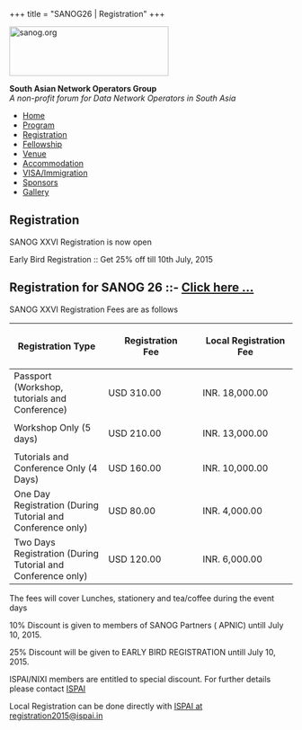 +++
title = "SANOG26 | Registration"
+++

[<img src="../images/logo.jpg" width="283" height="88" alt="sanog.org" />](../index.html)

**South Asian Network Operators Group**  
*A non-profit forum for Data Network Operators in South Asia*

-   [Home](index.html)
-   [Program](program.html)
-   [Registration](reg.html)
-   [Fellowship](fellowship.html)
-   [Venue](venue.html)
-   [Accommodation](accomo.html)
-   [VISA/Immigration](visa.html)
-   [Sponsors](downloads.html)
-   [Gallery](gallery.html)

Registration
------------

  
  
  

SANOG XXVI Registration is now open

  

Early Bird Registration :: Get 25% off till 10th July, 2015

  

Registration for SANOG 26 ::- [Click here ...](https://apnic.ungerboeck.com/prod/emc00/register.aspx?OrgCode=10&EvtID=6086&AppCode=REG)
---------------------------------------------------------------------------------------------------------------------------------------

  
  

SANOG XXVI Registration Fees are as follows

  

<table class="table" width="570" data-cellspacing="2" data-cellpadding="2" data-border="1">
<colgroup>
<col style="width: 33%" />
<col style="width: 33%" />
<col style="width: 33%" />
</colgroup>
<thead>
<tr class="header">
<th>Registration Type<br />
</th>
<th><p>Registration<br />
Fee</p></th>
<th>Local Registration Fee</th>
</tr>
</thead>
<tbody>
<tr class="odd">
<td>Passport (Workshop, tutorials and Conference)<br />
</td>
<td>USD 310.00<br />
</td>
<td>INR. 18,000.00</td>
</tr>
<tr class="even">
<td>Workshop Only (5 days)<br />
</td>
<td>USD 210.00<br />
</td>
<td><p>INR. 13,000.00<br />
</p></td>
</tr>
<tr class="odd">
<td>Tutorials and Conference Only (4 Days)<br />
</td>
<td>USD 160.00<br />
</td>
<td>INR. 10,000.00</td>
</tr>
<tr class="even">
<td>One Day Registration (During Tutorial and Conference only)<br />
</td>
<td>USD 80.00<br />
</td>
<td>INR. 4,000.00</td>
</tr>
<tr class="odd">
<td>Two Days Registration (During Tutorial and Conference only)<br />
</td>
<td>USD 120.00<br />
</td>
<td>INR. 6,000.00</td>
</tr>
</tbody>
</table>

  

The fees will cover Lunches, stationery and tea/coffee during the event
days

  

10% Discount is given to members of SANOG Partners ( APNIC) untill July
10, 2015.

  

25% Discount will be given to EARLY BIRD REGISTRATION untill July 10,
2015.

  

ISPAI/NIXI members are entitled to special discount. For further details
please contact [ISPAI](mailto:registration2015@ispai.in)

  

Local Registration can be done directly with [ISPAI at
registration2015@ispai.in](mailto:registration2015@ispai.in)

 
